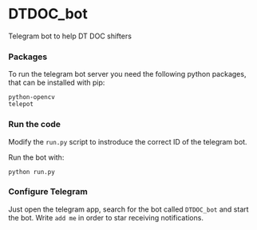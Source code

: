 # DTDOC_bot
Telegram bot to help DT DOC shifters

### Packages

To run the telegram bot server you need the following python packages, that can be installed with pip:

    python-opencv
    telepot

### Run the code

Modify the `run.py` script to instroduce the correct ID of the telegram bot.

Run the bot with:

    python run.py

### Configure Telegram

Just open the telegram app, search for the bot called `DTDOC_bot` and start the bot. Write `add me` in order to star receiving notifications.
